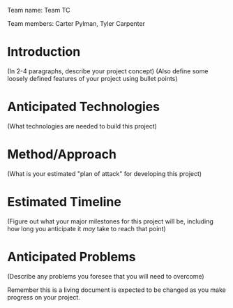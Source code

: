Team name: Team TC

Team members: Carter Pylman, Tyler Carpenter

# Introduction

(In 2-4 paragraphs, describe your project concept)
(Also define some loosely defined features of your project using bullet points)

# Anticipated Technologies

(What technologies are needed to build this project)

# Method/Approach

(What is your estimated "plan of attack" for developing this project)

# Estimated Timeline

(Figure out what your major milestones for this project will be, including how long you anticipate it *may* take to reach that point)

# Anticipated Problems

(Describe any problems you foresee that you will need to overcome)

Remember this is a living document is expected to be changed as you make progress on your project.
